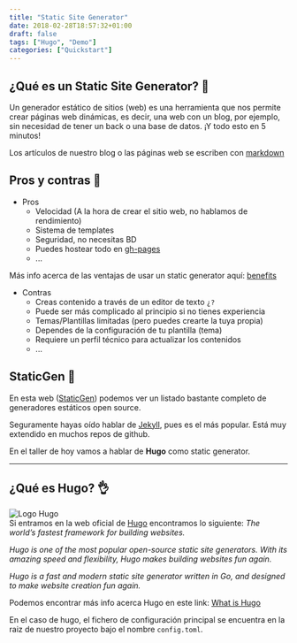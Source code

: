 ```yaml
---
title: "Static Site Generator"
date: 2018-02-28T18:57:32+01:00
draft: false
tags: ["Hugo", "Demo"]
categories: ["Quickstart"]
---
```


## ¿Qué es un Static Site Generator? 🤔
Un generador estático de sitios (web) es una herramienta que nos permite crear páginas web dinámicas, es decir,
una web con un blog, por ejemplo, sin necesidad de tener un back o una base de datos. ¡Y todo esto en 5 minutos!

Los artículos de nuestro blog o las páginas web se escriben con [markdown]()

<!--more-->

## Pros y contras 📌
- Pros
    - Velocidad (A la hora de crear el sitio web, no hablamos de rendimiento)
    - Sistema de templates
    - Seguridad, no necesitas BD
    - Puedes hostear todo en [gh-pages](https://pages.github.com/)
    - ...

Más info acerca de las ventajas de usar un static generator aquí: [benefits](https://gohugo.io/about/benefits/)

- Contras
    - Creas contenido a través de un editor de texto `¿?`
    - Puede ser más complicado al principio si no tienes experiencia
    - Temas/Plantillas limitadas (pero puedes crearte la tuya propia)
    - Dependes de la configuración de tu plantilla (tema)
    - Requiere un perfil técnico para actualizar los contenidos
    - ...

## StaticGen 💪
En esta web ([StaticGen](https://www.staticgen.com/)) podemos ver un listado bastante completo de generadores estáticos open source.

Seguramente hayas oído hablar de [Jekyll](https://jekyllrb.com/), pues es el más popular. Está muy extendido en muchos repos de github.

En el taller de hoy vamos a hablar de **Hugo** como static generator.

---

## ¿Qué es Hugo? 👌
![Logo Hugo](/img/hugo-logo.png)  
Si entramos en la web oficial de [Hugo](https://gohugo.io/) encontramos lo siguiente:
_The world’s fastest framework for building websites._

_Hugo is one of the most popular open-source static site generators.
With its amazing speed and flexibility, Hugo makes building websites fun again._

_Hugo is a fast and modern static site generator written in Go, and designed to make website creation fun again._  

Podemos encontrar más info acerca Hugo en este link: [What is Hugo](https://gohugo.io/about/what-is-hugo/)

En el caso de hugo, el fichero de configuración principal se encuentra en la raiz de nuestro proyecto bajo el nombre
`config.toml`.









